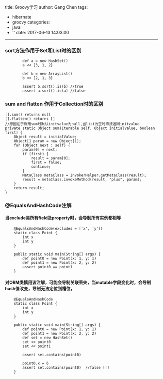 title: Groovy学习
author: Gang Chen
tags:
  - hibernate
  - groovy
categories:
  - java
  - ''
date: 2017-06-13 14:03:00
---
### sort方法作用于Set和List时的区别
```
        def a = new HashSet()
        a << [3, 1, 2]

        def b = new ArrayList()
        b << [2, 1, 3]

        assert b.sort().is(b) //true
        assert a.sort().is(a) //false
```

### sum and flatten 作用于Collection时的区别
```
[].sum() returns null
[].flatten() returns []
//原因在于调用sum时默认initvalue为null,当list为空时直接返回initvalue
private static Object sum(Iterable self, Object initialValue, boolean first) {
    Object result = initialValue;
    Object[] param = new Object[1];
    for (Object next : self) {
        param[0] = next;
        if (first) {
            result = param[0];
            first = false;
            continue;
        }
        MetaClass metaClass = InvokerHelper.getMetaClass(result);
        result = metaClass.invokeMethod(result, "plus", param);
    }
    return result;
}
```

### @EqualsAndHashCode注解
#### 当exclude类所有field及property时，会导制所有实例都相等
```
    @EqualsAndHashCode(excludes = ['x', 'y'])
    static class Point {
        int x
        int y
    }

    public static void main(String[] args) {
        def point0 = new Point(x: 1, y: 1)
        def point1 = new Point(x: 2, y: 2)
        assert point0 == point1
    }
```
#### 对ORM类慎用该注解，可能会导制关联丢失，当mutable字段变化时，会导制hash值改变，导制无法定位到槽位，
```
    @EqualsAndHashCode
    static class Point {
        int x
        int y
    }

    public static void main(String[] args) {
        def point0 = new Point(x: 1, y: 1)
        def point1 = new Point(x: 2, y: 2)
        def set = new HashSet()
        set << point0
        set << point1

        assert set.contains(point0)

        point0.x = 6
        assert set.contains(point0)  //false !!!
    }
```